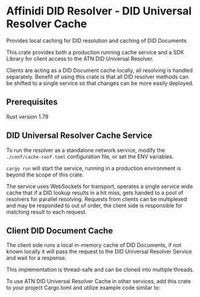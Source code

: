 # Affinidi DID Resolver - DID Universal Resolver Cache

Provides local caching for DID resolution and caching of DID Documents

This crate provides both a production running cache service and a SDK Library for client access to the ATN DID Universal Resolver.

Clients are acting as a DID Document cache locally, all resolving is handled separately.
Benefit of using this crate is that all DID resolver methods can be shifted to a single service so that changes can be more easily deployed.

## Prerequisites

Rust version 1.79

## DID Universal Resolver Cache Service

To run the resolver as a standalone network service, modify the `./conf/cache-conf.toml` configuration file, or set the ENV variables.

`cargo run` will start the service, running in a production environment is beyond the scope of this crate.

The service uses WebSockets for transport, operates a single service wide cache that if a DID lookup results in a hit miss, gets handed to a pool of resolvers for parallel resolving. Requests from clients can be multiplexed and may be responded to out of order, the client side is responsible for matching result to each request.

## Client DID Document Cache

The client side runs a local in-memory cache of DID Documents, if not known locally it will pass the request to the DID Universal Resolver Service and wait for a response.

This implementation is thread-safe and can be cloned into multiple threads.

To use ATN DID Universal Resolver Cache in other services, add this crate to your project Cargo.toml and utilize example code similar to:
